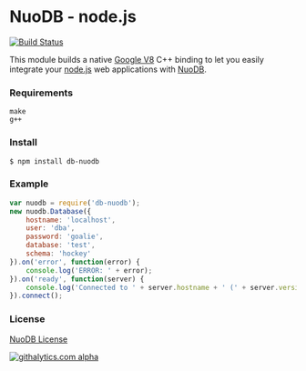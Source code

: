 # NuoDB    - node.js

[![Build Status](https://travis-ci.org/nuodb/node-db-nuodb.png?branch=master)](https://travis-ci.org/nuodb/node-db-nuodb)

This module builds a native [Google V8](https://developers.google.com/v8/) C++ binding to let you easily integrate your [node.js](http://www.nodejs.org) web applications with [NuoDB](http://www.nuodb.com).

### Requirements
`make`  
`g++`

### Install

    $ npm install db-nuodb

### Example

```javascript
var nuodb = require('db-nuodb');
new nuodb.Database({
    hostname: 'localhost',
    user: 'dba',
    password: 'goalie',
    database: 'test',
    schema: 'hockey'
}).on('error', function(error) {
    console.log('ERROR: ' + error);
}).on('ready', function(server) {
    console.log('Connected to ' + server.hostname + ' (' + server.version + ')');
}).connect();
```

### License

[NuoDB License](https://github.com/nuodb/nuodb-drivers/blob/master/LICENSE)

[![githalytics.com alpha](https://cruel-carlota.pagodabox.com/1f9431fe8d36367b37644bd77eb55724 "githalytics.com")](http://githalytics.com/nuodb/node-db-nuodb)

